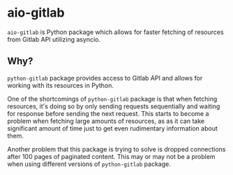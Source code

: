 aio-gitlab
===============

`aio-gitlab` is Python package which allows for faster fetching of resources from Gitlab API utilizing asyncio.

## Why?

`python-gitlab` package provides access to Gitlab API and allows for working with its resources in Python.

One of the shortcomings of `python-gitlab` package is that when fetching resources, it's doing so by only sending requests sequentially and waiting for response before sending the next request. This starts to become a problem when fetching large amounts of resources, as as it can take significant amount of time just to get even rudimentary information about them.

Another problem that this package is trying to solve is dropped connections after 100 pages of paginated content. This may or may not be a problem when using different versions of `python-gitlab` package.
